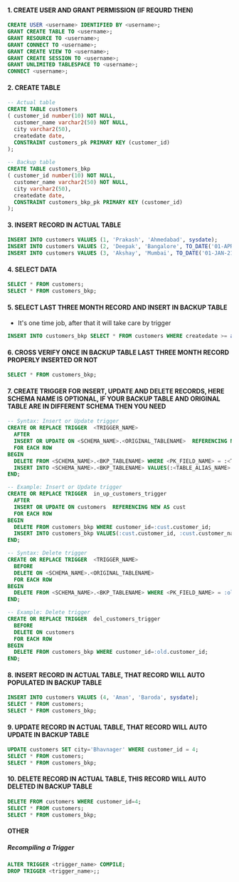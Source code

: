 #### 1. CREATE USER AND GRANT PERMISSION (IF REQURD THEN)

``` sql
CREATE USER <username> IDENTIFIED BY <username>;
GRANT CREATE TABLE TO <username>;
GRANT RESOURCE TO <username>;
GRANT CONNECT TO <username>;
GRANT CREATE VIEW TO <username>;
GRANT CREATE SESSION TO <username>;
GRANT UNLIMITED TABLESPACE TO <username>;
CONNECT <username>;
```
#### 2. CREATE TABLE

``` sql
-- Actual table 
CREATE TABLE customers
( customer_id number(10) NOT NULL,  
  customer_name varchar2(50) NOT NULL,  
  city varchar2(50),
  createdate date,
  CONSTRAINT customers_pk PRIMARY KEY (customer_id)  
);
  
-- Backup table 
CREATE TABLE customers_bkp
( customer_id number(10) NOT NULL,  
  customer_name varchar2(50) NOT NULL,  
  city varchar2(50),
  createdate date,	  
  CONSTRAINT customers_bkp_pk PRIMARY KEY (customer_id)  
);
```

#### 3. INSERT RECORD IN ACTUAL TABLE
``` sql
INSERT INTO customers VALUES (1, 'Prakash', 'Ahmedabad', sysdate);
INSERT INTO customers VALUES (2, 'Deepak', 'Bangalore', TO_DATE('01-APR-21'));
INSERT INTO customers VALUES (3, 'Akshay', 'Mumbai', TO_DATE('01-JAN-21'));
```

#### 4. SELECT DATA
``` sql
SELECT * FROM customers;
SELECT * FROM customers_bkp;
```

#### 5. SELECT LAST THREE MONTH RECORD AND INSERT IN BACKUP TABLE
- It's one time job, after that it will take care by trigger
``` sql
INSERT INTO customers_bkp SELECT * FROM customers WHERE createdate >= add_months(trunc(sysdate,'MM'),-2);
```

#### 6. CROSS VERIFY ONCE IN BACKUP TABLE LAST THREE MONTH RECORD PROPERLY INSERTED OR NOT
``` sql
SELECT * FROM customers_bkp;
```

#### 7. CREATE TRIGGER FOR INSERT, UPDATE AND DELETE RECORDS, HERE SCHEMA NAME IS OPTIONAL, IF YOUR BACKUP TABLE AND ORIGINAL TABLE ARE IN DIFFERENT SCHEMA THEN YOU NEED
``` sql
-- Syntax: Insert or Update trigger 
CREATE OR REPLACE TRIGGER  <TRIGGER_NAME>  
  AFTER  
  INSERT OR UPDATE ON <SCHEMA_NAME>.<ORIGINAL_TABLENAME>  REFERENCING NEW AS <TABLE_ALIAS_NAME>
  FOR EACH ROW  
BEGIN  
  DELETE FROM <SCHEMA_NAME>.<BKP_TABLENAME> WHERE <PK_FIELD_NAME> = :<TABLE_ALIAS_NAME>.<PK_FIELD_NAME>;
  INSERT INTO <SCHEMA_NAME>.<BKP_TABLENAME> VALUES(:<TABLE_ALIAS_NAME>.<PK_FIELD_NAME>, :<TABLE_ALIAS_NAME>.<FIELD_NAME>, :<TABLE_ALIAS_NAME>.<FIELD_NAME>, :<TABLE_ALIAS_NAME>.<FIELD_NAME>);  
END; 

-- Example: Insert or Update trigger
CREATE OR REPLACE TRIGGER  in_up_customers_trigger  
  AFTER  
  INSERT OR UPDATE ON customers  REFERENCING NEW AS cust
  FOR EACH ROW  
BEGIN  
  DELETE FROM customers_bkp WHERE customer_id=:cust.customer_id;
  INSERT INTO customers_bkp VALUES(:cust.customer_id, :cust.customer_name, :cust.city, :cust.createdate);  
END; 

-- Syntax: Delete trigger 
CREATE OR REPLACE TRIGGER  <TRIGGER_NAME>  
  BEFORE  
  DELETE ON <SCHEMA_NAME>.<ORIGINAL_TABLENAME>
  FOR EACH ROW  
BEGIN  
  DELETE FROM <SCHEMA_NAME>.<BKP_TABLENAME> WHERE <PK_FIELD_NAME> = :old.<PK_FIELD_NAME>;
END;

-- Example: Delete trigger
CREATE OR REPLACE TRIGGER  del_customers_trigger  
  BEFORE  
  DELETE ON customers
  FOR EACH ROW  
BEGIN  
  DELETE FROM customers_bkp WHERE customer_id=:old.customer_id;
END;
```

#### 8. INSERT RECORD IN ACTUAL TABLE, THAT RECORD WILL AUTO POPULATED IN BACKUP TABLE
``` sql
INSERT INTO customers VALUES (4, 'Aman', 'Baroda', sysdate);
SELECT * FROM customers;
SELECT * FROM customers_bkp;
```

#### 9. UPDATE RECORD IN ACTUAL TABLE, THAT RECORD WILL AUTO UPDATE IN BACKUP TABLE
``` sql
UPDATE customers SET city='Bhavnager' WHERE customer_id = 4;
SELECT * FROM customers;
SELECT * FROM customers_bkp;
```

#### 10. DELETE RECORD IN ACTUAL TABLE, THIS RECORD WILL AUTO DELETED IN BACKUP TABLE
``` sql
DELETE FROM customers WHERE customer_id=4;
SELECT * FROM customers;
SELECT * FROM customers_bkp;
```

#### OTHER
##### Recompiling a Trigger
``` sql
ALTER TRIGGER <trigger_name> COMPILE;
DROP TRIGGER <trigger_name>;;

```
